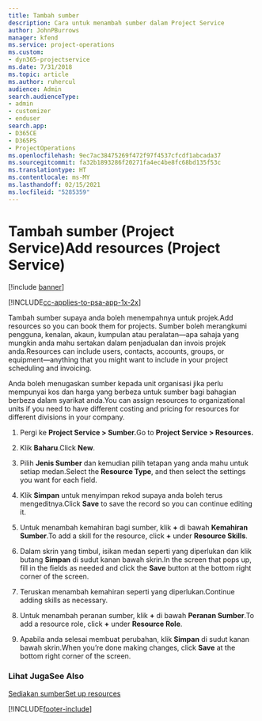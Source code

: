 ```yaml
---
title: Tambah sumber
description: Cara untuk menambah sumber dalam Project Service
author: JohnPBurrows
manager: kfend
ms.service: project-operations
ms.custom:
- dyn365-projectservice
ms.date: 7/31/2018
ms.topic: article
ms.author: ruhercul
audience: Admin
search.audienceType:
- admin
- customizer
- enduser
search.app:
- D365CE
- D365PS
- ProjectOperations
ms.openlocfilehash: 9ec7ac38475269f472f97f4537cfcdf1abcada37
ms.sourcegitcommit: fa32b1893286f20271fa4ec4be8fc68bd135f53c
ms.translationtype: HT
ms.contentlocale: ms-MY
ms.lasthandoff: 02/15/2021
ms.locfileid: "5285359"
---
```

# <a name="add-resources-project-service"></a><span data-ttu-id="98f3a-103">Tambah sumber (Project Service)</span><span class="sxs-lookup"><span data-stu-id="98f3a-103">Add resources (Project Service)</span></span>

[!include [banner](../includes/psa-now-project-operations.md)]

[!INCLUDE[cc-applies-to-psa-app-1x-2x](../includes/cc-applies-to-psa-app-1x-2x.md)]

<span data-ttu-id="98f3a-104">Tambah sumber supaya anda boleh menempahnya untuk projek.</span><span class="sxs-lookup"><span data-stu-id="98f3a-104">Add resources so you can book them for projects.</span></span> <span data-ttu-id="98f3a-105">Sumber boleh merangkumi pengguna, kenalan, akaun, kumpulan atau peralatan—apa sahaja yang mungkin anda mahu sertakan dalam penjadualan dan invois projek anda.</span><span class="sxs-lookup"><span data-stu-id="98f3a-105">Resources can include users, contacts, accounts, groups, or equipment—anything that you might want to include in your project scheduling and invoicing.</span></span>  
  
<span data-ttu-id="98f3a-106">Anda boleh menugaskan sumber kepada unit organisasi jika perlu mempunyai kos dan harga yang berbeza untuk sumber bagi bahagian berbeza dalam syarikat anda.</span><span class="sxs-lookup"><span data-stu-id="98f3a-106">You can assign resources to organizational units if you need to have different costing and pricing for resources for different divisions in your company.</span></span>  
  
1.  <span data-ttu-id="98f3a-107">Pergi ke **Project Service > Sumber.**</span><span class="sxs-lookup"><span data-stu-id="98f3a-107">Go to **Project Service > Resources.**</span></span>  
  
2.  <span data-ttu-id="98f3a-108">Klik **Baharu**.</span><span class="sxs-lookup"><span data-stu-id="98f3a-108">Click **New**.</span></span>  
  
3.  <span data-ttu-id="98f3a-109">Pilih **Jenis Sumber** dan kemudian pilih tetapan yang anda mahu untuk setiap medan.</span><span class="sxs-lookup"><span data-stu-id="98f3a-109">Select the **Resource Type**, and then select the settings you want for each field.</span></span>  
  
4.  <span data-ttu-id="98f3a-110">Klik **Simpan** untuk menyimpan rekod supaya anda boleh terus mengeditnya.</span><span class="sxs-lookup"><span data-stu-id="98f3a-110">Click **Save** to save the record so you can continue editing it.</span></span>  
  
5.  <span data-ttu-id="98f3a-111">Untuk menambah kemahiran bagi sumber, klik **+** di bawah **Kemahiran Sumber**.</span><span class="sxs-lookup"><span data-stu-id="98f3a-111">To add a skill for the resource, click **+** under **Resource Skills**.</span></span>  
  
6.  <span data-ttu-id="98f3a-112">Dalam skrin yang timbul, isikan medan seperti yang diperlukan dan klik butang **Simpan** di sudut kanan bawah skrin.</span><span class="sxs-lookup"><span data-stu-id="98f3a-112">In the screen that pops up, fill in the fields as needed and click the **Save** button at the bottom right corner of the screen.</span></span>  
  
7.  <span data-ttu-id="98f3a-113">Teruskan menambah kemahiran seperti yang diperlukan.</span><span class="sxs-lookup"><span data-stu-id="98f3a-113">Continue adding skills as necessary.</span></span>  
  
8.  <span data-ttu-id="98f3a-114">Untuk menambah peranan sumber, klik **+** di bawah **Peranan Sumber**.</span><span class="sxs-lookup"><span data-stu-id="98f3a-114">To add a resource role, click **+** under **Resource Role**.</span></span>  
  
9. <span data-ttu-id="98f3a-115">Apabila anda selesai membuat perubahan, klik **Simpan** di sudut kanan bawah skrin.</span><span class="sxs-lookup"><span data-stu-id="98f3a-115">When you’re done making changes, click **Save** at the bottom right corner of the screen.</span></span>  
  
### <a name="see-also"></a><span data-ttu-id="98f3a-116">Lihat Juga</span><span class="sxs-lookup"><span data-stu-id="98f3a-116">See Also</span></span>  
 [<span data-ttu-id="98f3a-117">Sediakan sumber</span><span class="sxs-lookup"><span data-stu-id="98f3a-117">Set up resources</span></span>](../psa/set-up-resources.md)


[!INCLUDE[footer-include](../includes/footer-banner.md)]